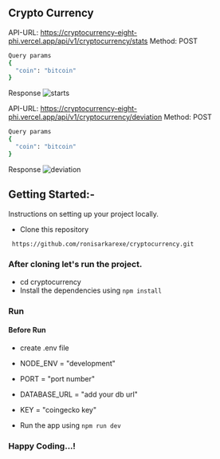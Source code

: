 ## Crypto Currency


API-URL: https://cryptocurrency-eight-phi.vercel.app/api/v1/cryptocurrency/stats
Method: POST
```sh
Query params
{
  "coin": "bitcoin"
}
```
Response
![starts](https://github.com/user-attachments/assets/efb365ee-9ae9-4959-b3fc-079f62ecf463)

API-URL: https://cryptocurrency-eight-phi.vercel.app/api/v1/cryptocurrency/deviation
Method: POST
```sh 
Query params
{
  "coin": "bitcoin"
}
```
Response
![deviation](https://github.com/user-attachments/assets/3015b919-1379-4e92-8859-0c296baabac9)


## Getting Started:-

Instructions on setting up your project locally.

- Clone this repository

```sh
 https://github.com/ronisarkarexe/cryptocurrency.git
```

### After cloning let's run the project.

- cd cryptocurrency
- Install the dependencies using `npm install`

### Run

#### Before Run

- create .env file

- NODE_ENV = "development"
- PORT = "port number"
- DATABASE_URL = "add your db url"
- KEY = "coingecko key"

- Run the app using `npm run dev`

### Happy Coding...!
